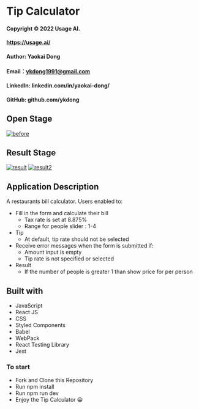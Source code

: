 # Tip Calculator
#### Copyright &#169; 2022 Usage AI.
#### https://usage.ai/
#### Author: Yaokai Dong
#### Email：ykdong1991@gmail.com
#### LinkedIn: linkedin.com/in/yaokai-dong/
#### GitHub: github.com/ykdong

## Open Stage
<a href="https://ibb.co/RydpLbJ"><img src="https://i.ibb.co/xHdSVLr/before.png" alt="before" border="0"></a>

## Result Stage
<a href="https://ibb.co/7bwvpv6"><img src="https://i.ibb.co/Pt7xWxf/result.png" alt="result" border="0"></a>
<a href="https://ibb.co/nDwTX3n"><img src="https://i.ibb.co/hKgkGXZ/result2.png" alt="result2" border="0"></a>

## Application Description

A restaurants bill calculator. Users enabled to:

- Fill in the form and calculate their bill
  - Tax rate is set at 8.875%
  - Range for people slider : 1-4
- Tip
  - At default, tip rate should not be selected
- Receive error messages when the form is submitted if:
  - Amount input is empty
  - Tip rate is not specified or selected
- Result
  - If the number of people is greater 1 than show price for per person

## Built with

- JavaScript
- React JS
- CSS
- Styled Components
- Babel
- WebPack
- React Testing Library
- Jest

### To start
- Fork and Clone this Repository 
- Run npm install
- Run npm run dev
- Enjoy the Tip Calculator &#128512;
